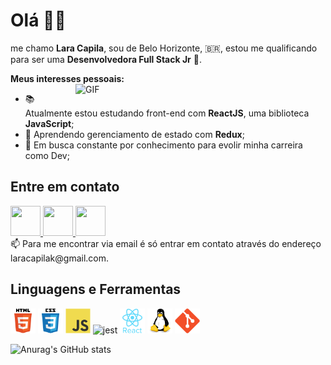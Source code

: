 # Olá 👋🏼
me chamo **Lara Capila**, sou de Belo Horizonte, :brazil:, estou me qualificando para ser uma **Desenvolvedora Full Stack Jr** 🚀.

**Meus interesses pessoais:**
<img align="right" alt="GIF" src="https://media.giphy.com/media/E1Kd3pQwrsMtQbNkt0/giphy.gif" width="400px" />

- 📚 Atualmente estou estudando front-end com **ReactJS**, uma biblioteca **JavaScript**;
-  🧠 Aprendendo gerenciamento de estado com **Redux**;
- 🔎 Em busca constante por conhecimento para evolir minha carreira como Dev;

## Entre em contato
<a href="https://github.com/Lara-Capila" target="_blank">
  <img src="https://cdn.iconscout.com/icon/free/png-256/github-108-438008.png" width="48px" height="48px">
</a> 
<a href="https://www.instagram.com/lara.capila/" target="_blank">
  <img src="https://cdn.icon-icons.com/icons2/1211/PNG/512/1491579602-yumminkysocialmedia36_83067.png" width="48px" height="48px">
</a> 
<a href="https://www.linkedin.com/in/lara-capila/" target="_blank">
  <img src="https://i.ibb.co/Kx2GSrT/linkedin.png" width="48px" height="48px">
</a>
<br>
 📫 Para me encontrar via email é só entrar em contato através do endereço laracapilak@gmail.com.

## Linguagens e Ferramentas
<p align="left">
  <img src="https://raw.githubusercontent.com/devicons/devicon/master/icons/html5/html5-original-wordmark.svg" alt="html5" width="40" height="40"/> 
  <img src="https://raw.githubusercontent.com/devicons/devicon/master/icons/css3/css3-original-wordmark.svg" alt="css3" width="40" height="40"/> 
  <img src="https://raw.githubusercontent.com/devicons/devicon/master/icons/javascript/javascript-original.svg" alt="javascript" width="40" height="40"/> 
  <img src="https://www.learnstorybook.com/intro-to-storybook/logo-jest.png" alt="jest" width="40" height="40" />
  <img src="https://raw.githubusercontent.com/devicons/devicon/master/icons/react/react-original-wordmark.svg" alt="react" width="40" height="40"/>
  <img src="https://raw.githubusercontent.com/devicons/devicon/master/icons/linux/linux-original.svg" alt="linux" width="40" height="40" />
  <img src="https://raw.githubusercontent.com/devicons/devicon/master/icons/git/git-original.svg" alt="git" width="40" height="40"/> 
</p>

![Anurag's GitHub stats](https://github-readme-stats.vercel.app/api?username=lara-capila&show_icons=true&theme=radical)
